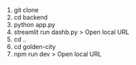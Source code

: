 1. git clone
2. cd backend
3. python app.py
4. streamlit run dashb.py > Open local URL
5. cd ..
6. cd golden-city
7. npm run dev > Open local URL
